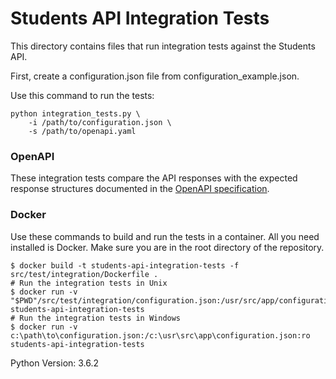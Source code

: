 # Students API Integration Tests

This directory contains files that run integration tests against the Students API.

First, create a configuration.json file from configuration\_example.json.

Use this command to run the tests:
```shell
python integration_tests.py \
    -i /path/to/configuration.json \
    -s /path/to/openapi.yaml
```

### OpenAPI

These integration tests compare the API responses with the expected response
structures documented in the [OpenAPI specification](../../../swagger.yaml).

### Docker

Use these commands to build and run the tests in a container. All you need installed is Docker.
Make sure you are in the root directory of the repository.

```shell
$ docker build -t students-api-integration-tests -f src/test/integration/Dockerfile .
# Run the integration tests in Unix
$ docker run -v "$PWD"/src/test/integration/configuration.json:/usr/src/app/configuration.json:ro students-api-integration-tests
# Run the integration tests in Windows
$ docker run -v c:\path\to\configuration.json:/c:\usr\src\app\configuration.json:ro students-api-integration-tests
```

Python Version: 3.6.2
